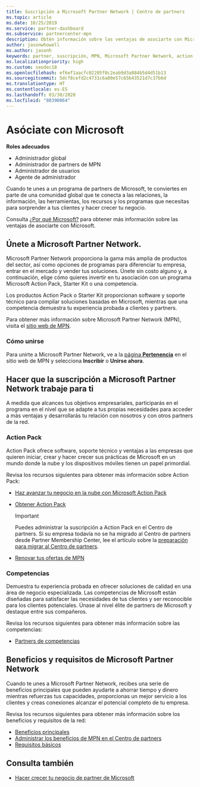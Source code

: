 ```yaml
---
title: Suscripción a Microsoft Partner Network | Centro de partners
ms.topic: article
ms.date: 10/25/2019
ms.service: partner-dashboard
ms.subservice: partnercenter-mpn
description: Obtén información sobre las ventajas de asociarte con Microsoft, incluidas las opciones de Microsoft Action Pack, las competencias y los programas para diferenciar tu negocio, sacarlo al mercado y vender tus soluciones.
author: jasonwhowell
ms.author: jasonh
keywords: partner, suscripción, MPN, Microsoft Partner Network, action pack, MAPS, MAP, suscripción a action pack, ventajas, ventajas de MPN, suscripción, silver, gold, competencias
ms.localizationpriority: high
ms.custom: seodec18
ms.openlocfilehash: ef6ef1aacfc02205f0c2eab9d3a084b5d4d51b13
ms.sourcegitcommit: 5dcf8cefd2c4731c6a80e57c65b43521d7c37b6d
ms.translationtype: HT
ms.contentlocale: es-ES
ms.lasthandoff: 03/30/2020
ms.locfileid: "80390864"
---
```

# <a name="partner-with-microsoft"></a>Asóciate con Microsoft

**Roles adecuados**
-   Administrador global
-   Administrador de partners de MPN
-   Administrador de usuarios
-   Agente de administrador

Cuando te unes a un programa de partners de Microsoft, te conviertes en parte de una comunidad global que te conecta a las relaciones, la información, las herramientas, los recursos y los programas que necesitas para sorprender a tus clientes y hacer crecer tu negocio.

Consulta [¿Por qué Microsoft?](https://partner.microsoft.com/business-opportunities/why-microsoft) para obtener más información sobre las ventajas de asociarte con Microsoft. 

## <a name="join-the-microsoft-partner-network"></a>Únete a Microsoft Partner Network.

<!-- 12/5/18 The content below was copied and pasted directly from the Membership page of the MPN site (https://partner.microsoft.com/membership)-->

Microsoft Partner Network proporciona la gama más amplia de productos del sector, así como opciones de programas para diferenciar tu empresa, entrar en el mercado y vender tus soluciones. Únete sin costo alguno y, a continuación, elige cómo quieres invertir en tu asociación con un programa Microsoft Action Pack, Starter Kit o una competencia.

Los productos Action Pack o Starter Kit proporcionan software y soporte técnico para compilar soluciones basadas en Microsoft, mientras que una competencia demuestra tu experiencia probada a clientes y partners.

Para obtener más información sobre Microsoft Partner Network (MPN), visita el [sitio web de MPN](https://partner.microsoft.com/commercial).

### <a name="how-to-join"></a>Cómo unirse

Para unirte a Microsoft Partner Network, ve a la [página **Pertenencia**](https://partner.microsoft.com/membership) en el sitio web de MPN y selecciona **Inscribir** o **Unirse ahora**.

## <a name="make-the-microsoft-partner-network-membership-work-for-you"></a>Hacer que la suscripción a Microsoft Partner Network trabaje para ti

<!-- 10/25/2019 The content below content from the Membership pages of the MPN site (https://partner.microsoft.com/membership) and additional updated content.-->

A medida que alcances tus objetivos empresariales, participarás en el programa en el nivel que se adapte a tus propias necesidades para acceder a más ventajas y desarrollarás tu relación con nosotros y con otros partners de la red.

### <a name="action-pack"></a>Action Pack

Action Pack ofrece software, soporte técnico y ventajas a las empresas que quieren iniciar, crear y hacer crecer sus prácticas de Microsoft en un mundo donde la nube y los dispositivos móviles tienen un papel primordial. 

Revisa los recursos siguientes para obtener más información sobre Action Pack:

- [Haz avanzar tu negocio en la nube con Microsoft Action Pack](https://partner.microsoft.com/membership/action-pack)

- [Obtener Action Pack](mpn-get-action-pack.md)
  
    >[!IMPORTANT]
    >Puedes administrar la suscripción a Action Pack en el Centro de partners. Si su empresa todavía no se ha migrado al Centro de partners desde Partner Membership Center, lee el artículo sobre la [preparación para migrar al Centro de partners](prepare-pmc-pc-migration.md).  

- [Renovar tus ofertas de MPN](renew-mpn-offers.md)

### <a name="competencies"></a>Competencias

Demuestra tu experiencia probada en ofrecer soluciones de calidad en una área de negocio especializada. Las competencias de Microsoft están diseñadas para satisfacer las necesidades de tus clientes y ser reconocible para los clientes potenciales. Únase al nivel élite de partners de Microsoft y destaque entre sus compañeros.

Revisa los recursos siguientes para obtener más información sobre las competencias:

- [Partners de competencias](https://partner.microsoft.com/membership/competencies)

## <a name="microsoft-partner-network-benefits-and-requirements"></a>Beneficios y requisitos de Microsoft Partner Network

Cuando te unes a Microsoft Partner Network, recibes una serie de beneficios principales que pueden ayudarte a ahorrar tiempo y dinero mientras refuerzas tus capacidades, proporcionas un mejor servicio a los clientes y creas conexiones alcanzar el potencial completo de tu empresa.

Revisa los recursos siguientes para obtener más información sobre los beneficios y requisitos de la red:

- [Beneficios principales](https://partner.microsoft.com/membership/core-benefits#simple-tab-content-1)
- [Administrar los beneficios de MPN en el Centro de partners](manage-your-partner-network-benefits.md)
- [Requisitos básicos](https://partner.microsoft.com/membership/core-benefits#simple-tab-content-2)

## <a name="see-also"></a>Consulta también
- [Hacer crecer tu negocio de partner de Microsoft](grow-your-business.md)
